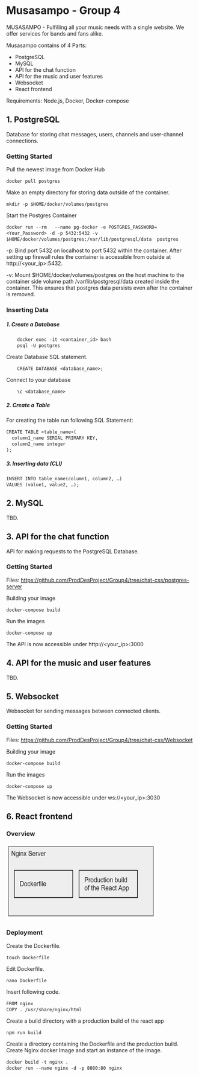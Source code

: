 # Musasampo - Group 4

MUSASAMPO - Fulfilling all your music needs with a single website. We offer services for bands and fans alike.

Musasampo contains of 4 Parts:

* PostgreSQL
* MySQL
* API for the chat function
* API for the music and user features
* Websocket
* React frontend

Requirements: Node.js, Docker, Docker-compose


## 1. PostgreSQL

Database for storing chat messages, users, channels and user-channel connections.


### Getting Started

Pull the newest image from Docker Hub

    docker pull postgres 
    
Make an empty directory for storing data outside of the container.
    
    mkdir -p $HOME/docker/volumes/postgres 


Start the Postgres Container

    docker run --rm   --name pg-docker -e POSTGRES_PASSWORD=<Your_Password> -d -p 5432:5432 -v $HOME/docker/volumes/postgres:/var/lib/postgresql/data  postgres 

-p: Bind port 5432 on localhost to port 5432 within the container. After setting up firewall rules the container is accessible from outside at http://<your_ip>:5432.

-v: Mount $HOME/docker/volumes/postgres on the host machine to the container side volume path /var/lib/postgresql/data created inside the container. This ensures that postgres data persists even after the container is removed.

### Inserting Data

##### 1. Create a Database

        docker exec -it <container_id> bash
        psql -U postgres
        
Create Database SQL statement.  

        CREATE DATABASE <database_name>;
        
Connect to your database 

        \c <database_name>
        
##### 2. Create a Table

For creating the table run following SQL Statement:

    CREATE TABLE <table_name>(
      column1_name SERIAL PRIMARY KEY,
      column2_name integer
    );
 
##### 3. Inserting data (CLI)

    INSERT INTO table_name(column1, column2, …)
    VALUES (value1, value2, …);


## 2. MySQL

TBD.


## 3. API for the chat function

API for making requests to the PostgreSQL Database.

### Getting Started

Files: https://github.com/ProdDesProject/Group4/tree/chat-css/postgres-server

Building your image

    docker-compose build
    
Run the images
 
    docker-compose up
    
The API is now accessible under http://<your_ip>:3000    
 
 
## 4. API for the music and user features    

TBD.


## 5. Websocket

Websocket for sending messages between connected clients.

### Getting Started

Files: https://github.com/ProdDesProject/Group4/tree/chat-css/Websocket

Building your image

    docker-compose build
    
Run the images
 
    docker-compose up

The Websocket is now accessible under ws://<your_ip>:3030

## 6. React frontend


### Overview

<img src="https://github.com/HauptschuIe/IoT-Project/blob/master/images/frontend.png" width="400" height="200">

### Deployment

Create the Dockerfile.

    touch Dockerfile

Edit Dockerfile.

    nano Dockerfile
    
Insert following code.

    FROM nginx
    COPY . /usr/share/nginx/html

Create a build directory with a production build of the react app

    npm run build

Create a directory containing the Dockerfile and the production build.
Create Nginx docker Image and start an instance of the image.

    docker build -t nginx .
    docker run --name nginx -d -p 8080:80 nginx

